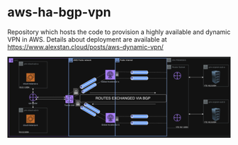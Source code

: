 # aws-ha-bgp-vpn
Repository which hosts the code to provision a highly available and dynamic VPN in AWS. Details about deployment are available at https://www.alexstan.cloud/posts/aws-dynamic-vpn/ 

![Alt text](vpn_architecture.jpeg)